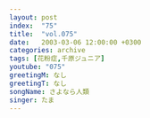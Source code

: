 ```yaml
---
layout: post
index:  "75"
title:  "vol.075"
date:   2003-03-06 12:00:00 +0300
categories: archive
tags: [花粉症,千原ジュニア]
youtube: "075"
greetingM: なし
greetingT: なし
songName: さよなら人類
singer: たま
---
```


